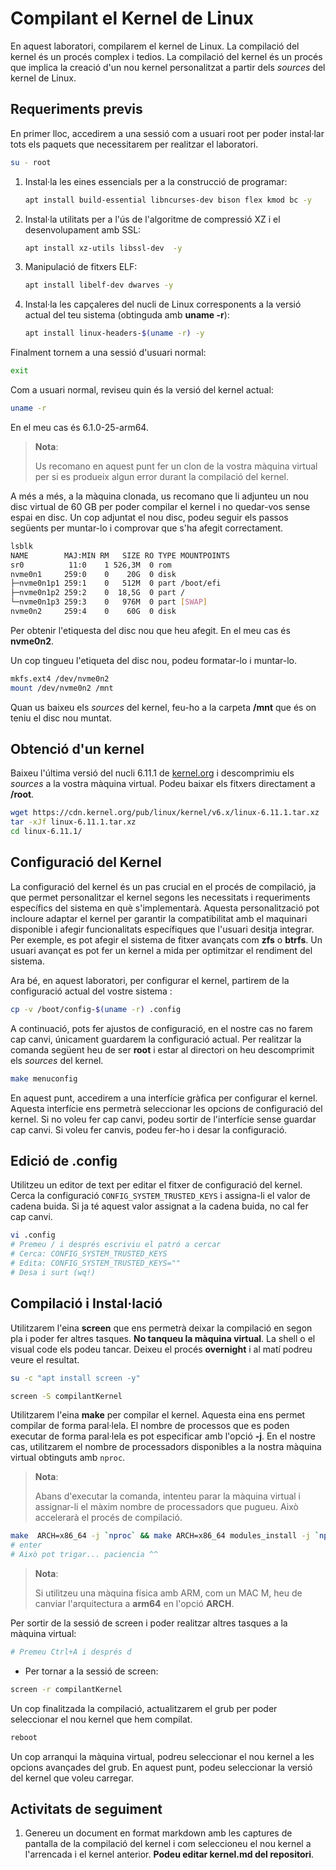 # Compilant el Kernel de Linux

En aquest laboratori, compilarem el kernel de Linux. La compilació del kernel és un procés complex i tedios. La compilació del kernel és un procés que implica la creació d'un nou kernel personalitzat a partir dels *sources* del kernel de Linux.

## Requeriments previs

En primer lloc, accedirem a una sessió com a usuari root per poder instal·lar tots els paquets que necessitarem per realitzar el laboratori.

```sh
su - root
```

1. Instal·la les eines essencials per a la construcció de programar:

    ```sh
    apt install build-essential libncurses-dev bison flex kmod bc -y
    ```

2. Instal·la utilitats per a l'ús de l'algoritme de compressió XZ i el desenvolupament amb SSL:

    ```sh
    apt install xz-utils libssl-dev  -y
    ```

3. Manipulació de fitxers ELF:

    ```sh
    apt install libelf-dev dwarves -y
    ```

4. Instal·la les capçaleres del nucli de Linux corresponents a la versió actual del teu sistema (obtinguda amb **uname -r**):

    ```sh
    apt install linux-headers-$(uname -r) -y 
    ```

Finalment tornem a una sessió d'usuari normal:

```sh
exit
```

Com a usuari normal, reviseu quin és la versió del kernel actual:

```sh
uname -r
```

En el meu cas és 6.1.0-25-arm64.

> **Nota**:
>
> Us recomano en aquest punt fer un clon de la vostra màquina virtual per si es produeix algun error durant la compilació del kernel.

A més a més, a la màquina clonada, us recomano que li adjunteu un nou disc virtual de 60 GB per poder compilar el kernel i no quedar-vos sense espai en disc. Un cop adjuntat el nou disc, podeu seguir els passos següents per muntar-lo i comprovar que s'ha afegit correctament.

```sh
lsblk
NAME        MAJ:MIN RM   SIZE RO TYPE MOUNTPOINTS
sr0          11:0    1 526,3M  0 rom
nvme0n1     259:0    0    20G  0 disk
├─nvme0n1p1 259:1    0   512M  0 part /boot/efi
├─nvme0n1p2 259:2    0  18,5G  0 part /
└─nvme0n1p3 259:3    0   976M  0 part [SWAP]
nvme0n2     259:4    0    60G  0 disk 
```

Per obtenir l'etiquesta del disc nou que heu afegit. En el meu cas és **nvme0n2**.

Un cop tingueu l'etiqueta del disc nou, podeu formatar-lo i muntar-lo.

```sh
mkfs.ext4 /dev/nvme0n2
mount /dev/nvme0n2 /mnt
```

Quan us baixeu els *sources* del kernel, feu-ho a la carpeta **/mnt** que és on teniu el disc nou muntat.

## Obtenció d'un kernel

Baixeu l'última versió del nucli 6.11.1 de [kernel.org](https://www.kernel.org/) i descomprimiu els *sources* a la vostra màquina virtual. Podeu baixar els fitxers directament a **/root**.

```sh
wget https://cdn.kernel.org/pub/linux/kernel/v6.x/linux-6.11.1.tar.xz
tar -xJf linux-6.11.1.tar.xz
cd linux-6.11.1/
```

## Configuració del Kernel

La configuració del kernel és un pas crucial en el procés de compilació, ja que permet personalitzar el kernel segons les necessitats i requeriments específics del sistema en què s'implementarà. Aquesta personalització pot incloure adaptar el kernel per garantir la compatibilitat amb el maquinari disponible i afegir funcionalitats específiques que l'usuari desitja integrar. Per exemple, es pot afegir el sistema de fitxer avançats com **zfs** o **btrfs**. Un usuari avançat es pot fer un kernel a mida per optimitzar el rendiment del sistema.

Ara bé, en aquest laboratori, per configurar el kernel, partirem de la configuració actual del vostre sistema :

```sh
cp -v /boot/config-$(uname -r) .config
```

A continuació, pots fer ajustos de configuració, en el nostre cas no farem cap canvi, únicament guardarem la configuració actual. Per realitzar la comanda següent heu de ser **root** i estar al directori on heu descomprimit els *sources* del kernel.

```sh
make menuconfig
```

En aquest punt, accedirem a una interfície gràfica per configurar el kernel. Aquesta interfície ens permetrà seleccionar les opcions de configuració del kernel. Si no voleu fer cap canvi, podeu sortir de l'interfície sense guardar cap canvi. Si voleu fer canvis, podeu fer-ho i desar la configuració.

## Edició de .config

Utilitzeu un editor de text per editar el fitxer de configuració del kernel. Cerca la configuració `CONFIG_SYSTEM_TRUSTED_KEYS` i assigna-li el valor de cadena buida. Si ja té aquest valor assignat a la cadena buida, no cal fer cap canvi.

```sh
vi .config
# Premeu / i després escriviu el patró a cercar
# Cerca: CONFIG_SYSTEM_TRUSTED_KEYS
# Edita: CONFIG_SYSTEM_TRUSTED_KEYS=""
# Desa i surt (wq!)
```

## Compilació i Instal·lació

Utilitzarem l'eina **screen** que ens permetrà deixar la compilació en segon pla i poder fer altres tasques. **No tanqueu la màquina virtual**. La shell o el visual code els podeu tancar. Deixeu el procés **overnight** i al matí podreu veure el resultat.

```sh
su -c "apt install screen -y"
```

```sh
screen -S compilantKernel
```

Utilitzarem l'eina **make** per compilar el kernel. Aquesta eina ens permet compilar de forma paral·lela. El nombre de processos que es poden executar de forma paral·lela es pot especificar amb l'opció **-j**. En el nostre cas, utilitzarem el nombre de processadors disponibles a la nostra màquina virtual obtinguts amb ```nproc```.

> **Nota**:
>
> Abans d'executar la comanda, intenteu parar la màquina virtual i assignar-li el màxim nombre de processadors que pugueu. Això accelerarà el procés de compilació.

```sh
make  ARCH=x86_64 -j `nproc` && make ARCH=x86_64 modules_install -j `nproc` && make ARCH=x86_64 install -j `nproc`
# enter
# Això pot trigar... paciencia ^^
```

> **Nota**:
>
> Si utilitzeu una màquina física amb ARM, com un MAC M, heu de canviar l'arquitectura a **arm64** en l'opció **ARCH**.

Per sortir de la sessió de screen i poder realitzar altres tasques a la màquina virtual:

```sh
# Premeu Ctrl+A i després d
```

* Per tornar a la sessió de screen:

```sh
screen -r compilantKernel
```

Un cop finalitzada la compilació, actualitzarem el grub per poder seleccionar el nou kernel que hem compilat.

```sh
reboot
```

Un cop arranqui la màquina virtual, podreu seleccionar el nou kernel a les opcions avançades del grub. En aquest punt, podeu seleccionar la versió del kernel que voleu carregar.

## Activitats de seguiment

1. Genereu un document en format markdown amb les captures de pantalla de la compilació del kernel i com seleccioneu el nou kernel a l'arrencada i el kernel anterior. **Podeu editar kernel.md del repositori**.
